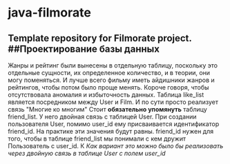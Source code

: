 # java-filmorate
Template repository for Filmorate project.
##Проектирование базы данных
---
Жанры и рейтинг были вынесены в отдельную таблицу, поскольку это отдельные сущности, их определенное количество, и в теории, они могу поменяться. И лучше всего фильму иметь айдишники жанров и рейтингов, чтобы потом было проще менять. Короче говоря, чтобы отсутствовала аномалия и избыточность данных.
Таблица like_list является посредником между User и Film. И по сути просто реализует связь "Многие ко многим"
Стоит **обязательно упомянуть** таблицу friend_list. У него двойная связь с таблицей User. При создании пользователя User, помимо user_id ему присваивается идентификатор friend_id. На практике эти значения будут равны. friend_id нужен для того, чтобы в таблице friend_list мы понимали с кем дружит Пользователь с user_id. К
*Как вариант это можно было бы реализовать через двойную связь в таблице User с полем user_id*
